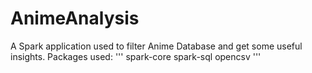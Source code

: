 # AnimeAnalysis
A Spark application used to filter Anime Database and get some useful insights. 
Packages used:
'''
spark-core
spark-sql
opencsv
'''